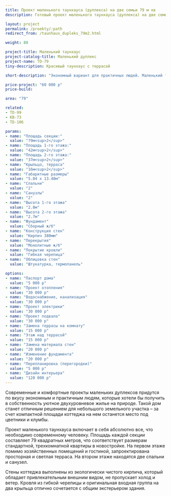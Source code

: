 ```yaml
---
title: Проект маленького таунхауса (дуплекса) на две семьи 79 м кв
description: Готовый проект маленького таунхауса (дуплекса) на две семьи, из кирпича, газобетона или пеноблока. Площадь секции&#58; 79 м.кв.

layout: project
permalink: /proekty/:path
redirect_from: /taunhaus_dupleks_79m2.html

weight: 80

project-title: Маленький таунхаус
project-catalog-title: Маленький дуплекс
project-name: TD-79
tiny-description: Красивый таунхаус с террасой

short-description: "Экономный вариант для практичных людей. Маленький таунхаус подойдет, если вы приобрели узкий и невместительный участок. Проектом предусмотрено все только самое необходимое. А в теплое время крытая терраса послужит вам прекрасным местом для досуга на природе. За счет нее увеличивается пространство – зона отдыха выносится за пределы дома. Комфортное жилье для тех, кто ценит свое время и ресурсы."

price-project: "60 000 р"
price-build:

area: "79"

related:
- TD-99
- KB-73
- TD-106

params:
- name: "Площадь секции:"
  value: "79м<sup>2</sup>"
- name: "Площадь 1-го этажа:"
  value: "42м<sup>2</sup>"
- name: "Площадь 2-го этажа:"
  value: "37м<sup>2</sup>"
- name: "Крыльцо, терраса"
  value: "16м<sup>2</sup>"
- name: "Габаритные размеры"
  value: "5.84 x 13.48м"
- name: "Спальни"
  value: "2"
- name: "Санузлы"
  value: "2"
- name: "Высота 1-го этажа"
  value: "2.8м"
- name: "Высота 2-го этажа"
  value: "2.7м"
- name: "Фундамент"
  value: "Сборный ж/б"
- name: "Конструкция стен"
  value: "Кирпич 380мм"
- name: "Перекрытия"
  value: "Монолитные ж/б"
- name: "Покрытие кровли"
  value: "Гибкая черепица"
- name: "Облицовка стен"
  value: "Штукатурка, термопанель"

options:
- name: "Паспорт дома"
  value: "5 000 р"
- name: "Проект отопления"
  value: "30 000 р"
- name: "Водоснабжение, канализация"
  value: "30 000 р"
- name: "Проект электрики"
  value: "30 000 р"
- name: "Проект подвала"
  value: "30 000 р"
- name: "Замена террасы на комнату"
  value: "15 000 р"
- name: "Этаж над террасой"
  value: "15 000 р"
- name: "Замена материала стен"
  value: "20 000 р"
- name: "Изменение фундамента"
  value: "20 000 р"
- name: "Перепланировка (перегородки)"
  value: "5 000 р"
- name: "Дизайн интерьера"
  value: "120 000 р"
---
```

Современные и комфортные проекты маленьких дуплексов придутся по вкусу экономным и практичным людям, которые хотели бы получить в собственность уютное двухуровневое жилье на природе. Такой дом станет отличным решением для небольшого земельного участка – за счет компактной площади коттеджа на нем останется место под цветники и клумбы.

Проект маленького таунхауса включает в себя абсолютно все, что необходимо современному человеку. Площадь каждой секции составляет 79 квадратных метров, что соответствует размерам стандартной, трехкомнатной квартиры в новостройке. На первом этаже помимо хозяйственных помещений и гостиной, запроектирована просторная и светлая терраса. На втором этаже находятся две спальни и санузел.

Стены коттеджа выполнены из экологически чистого кирпича, который обладает привлекательным внешним видом, не пропускает холод и ветер. Кровля из гибкой черепицы и оригинальная входная группа на два крыльца отлично сочетается с общим экстерьером здания.